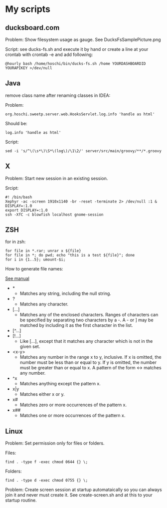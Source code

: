 # My scripts

## ducksboard.com

Problem:
Show filesystem usage as gauge. See DucksFsSamplePicture.png

Script:
see ducks-fs.sh and execute it by hand or create a line at your crontab
with crontab -e and add following:

	@hourly bash /home/hoschi/bin/ducks-fs.sh /home YOURDASHBOARDID YOURAPIKEY >/dev/null


## Java

remove class name after renaming classes in IDEA:

Problem:

	org.hoschi.sweetp.server.web.HooksServlet.log.info 'handle as html'

Should be:

	log.info 'handle as html'

Script:

	sed -i 's/^\(\s*\)\S*\(log\)/\1\2/' server/src/main/groovy/**/*.groovy


## X

Problem:
Start new session in an existing session.

Srcipt:

	#! /bin/bash
	Xephyr -ac -screen 1910x1140 -br -reset -terminate 2> /dev/null :1 &
	DISPLAY=:1.0
	export DISPLAY=:1.0
	ssh -XfC -c blowfish localhost gnome-session

## ZSH

for in zsh:

	for file in *.rar; unrar x ${file}
	for file in *; do pwd; echo "this is a test ${file}"; done
	for i in {1..5}; umount-$i;

How to generate file names:

[See manual](http://www.cs.elte.hu/zsh-manual/zsh_6.html#SEC33)

* \*
  * Matches any string, including the null string.
* ?
  * Matches any character.
* [...]
  * Matches any of the enclosed characters. Ranges of characters can be specified by separating two characters by a -. A - or ] may be matched by including it as the first character in the list.
* [^...]
* [!...]
  * Like [...], except that it matches any character which is not in the given set.
* \<x-y\>
  * Matches any number in the range x to y, inclusive. If x is omitted, the number must be less than or equal to y. If y is omitted, the number must be greater than or equal to x. A pattern of the form <-> matches any number.
* ^x
  * Matches anything except the pattern x.
* x|y
  * Matches either x or y.
* x#
  * Matches zero or more occurrences of the pattern x.
* x##
  * Matches one or more occurrences of the pattern x.

## Linux

Problem:
Set permission only for files or folders.

Files:

	find . -type f -exec chmod 0644 {} \;

Folders:

	find . -type d -exec chmod 0755 {} \;

Problem:
Create screen session at startup automataically so you can always join it and
never must create it. See create-screen.sh and at this to your startup routine.
